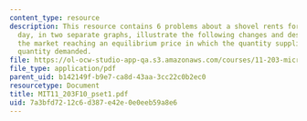 ```yaml
---
content_type: resource
description: This resource contains 6 problems about a shovel rents for $5.00 per
  day, in two separate graphs, illustrate the following changes and describe show
  the market reaching an equilibrium price in which the quantity supplied equals the
  quantity demanded.
file: https://ol-ocw-studio-app-qa.s3.amazonaws.com/courses/11-203-microeconomics-fall-2010/7a3bfd7212c6d387e42e0e0eeb59a8e6_MIT11_203F10_pset1.pdf
file_type: application/pdf
parent_uid: b142149f-b9e7-ca8d-43aa-3cc22c0b2ec0
resourcetype: Document
title: MIT11_203F10_pset1.pdf
uid: 7a3bfd72-12c6-d387-e42e-0e0eeb59a8e6
---
```

